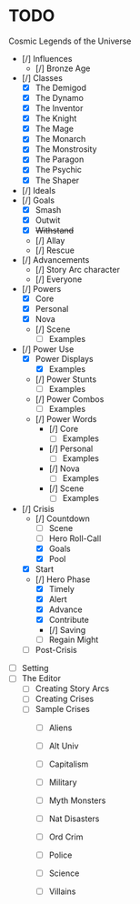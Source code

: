 # TODO

Cosmic Legends of the Universe

- [/] Influences
  - [/] Bronze Age
- [/] Classes
  - [x] The Demigod
  - [x] The Dynamo
  - [x] The Inventor
  - [x] The Knight
  - [x] The Mage
  - [x] The Monarch 
  - [x] The Monstrosity
  - [x] The Paragon 
  - [x] The Psychic
  - [x] The Shaper
- [/] Ideals
- [/] Goals
  - [x] Smash
  - [x] Outwit
  - [x] ~~Withstand~~
  - [/] Allay
  - [/] Rescue
- [/] Advancements
  - [/] Story Arc character
  - [/] Everyone
- [/] Powers
  - [x] Core
  - [x] Personal
  - [x] Nova
  - [/] Scene
    - [ ] Examples
- [/] Power Use
  - [x] Power Displays
    - [x] Examples
  - [/] Power Stunts
    - [ ] Examples
  - [/] Power Combos
    - [ ] Examples
  - [/] Power Words
    - [/] Core
      - [ ] Examples
    - [/] Personal
      - [ ] Examples
    - [/] Nova
      - [ ] Examples
    - [/] Scene
      - [ ] Examples
- [/] Crisis
  - [/] Countdown
    - [ ] Scene
    - [ ] Hero Roll-Call
    - [x] Goals
    - [x] Pool
  - [x] Start
  - [/] Hero Phase
    - [x] Timely
    - [x] Alert
    - [x] Advance
    - [x] Contribute
    - [/] Saving
    - [ ] Regain Might
  - [ ] Post-Crisis
- [ ] Setting
- [ ] The Editor
  - [ ] Creating Story Arcs
  - [ ] Creating Crises
  - [ ] Sample Crises
    - [ ] Aliens
    - [ ] Alt Univ
    - [ ] Capitalism
    - [ ] Military
    - [ ] Myth Monsters
    - [ ] Nat Disasters
    - [ ] Ord Crim
    - [ ] Police
    - [ ] Science
    - [ ] Villains


